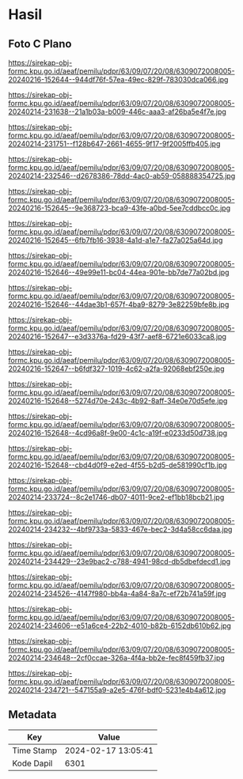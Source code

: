 # Hasil

## Foto C Plano

https://sirekap-obj-formc.kpu.go.id/aeaf/pemilu/pdpr/63/09/07/20/08/6309072008005-20240216-152644--944df76f-57ea-49ec-829f-783030dca066.jpg

https://sirekap-obj-formc.kpu.go.id/aeaf/pemilu/pdpr/63/09/07/20/08/6309072008005-20240214-231638--21a1b03a-b009-446c-aaa3-af26ba5e4f7e.jpg

https://sirekap-obj-formc.kpu.go.id/aeaf/pemilu/pdpr/63/09/07/20/08/6309072008005-20240214-231751--f128b647-2661-4655-9f17-9f2005ffb405.jpg

https://sirekap-obj-formc.kpu.go.id/aeaf/pemilu/pdpr/63/09/07/20/08/6309072008005-20240214-232546--d2678386-78dd-4ac0-ab59-058888354725.jpg

https://sirekap-obj-formc.kpu.go.id/aeaf/pemilu/pdpr/63/09/07/20/08/6309072008005-20240216-152645--9e368723-bca9-43fe-a0bd-5ee7cddbcc0c.jpg

https://sirekap-obj-formc.kpu.go.id/aeaf/pemilu/pdpr/63/09/07/20/08/6309072008005-20240216-152645--6fb7fb16-3938-4a1d-a1e7-fa27a025a64d.jpg

https://sirekap-obj-formc.kpu.go.id/aeaf/pemilu/pdpr/63/09/07/20/08/6309072008005-20240216-152646--49e99e11-bc04-44ea-901e-bb7de77a02bd.jpg

https://sirekap-obj-formc.kpu.go.id/aeaf/pemilu/pdpr/63/09/07/20/08/6309072008005-20240216-152646--44dae3b1-657f-4ba9-8279-3e82259bfe8b.jpg

https://sirekap-obj-formc.kpu.go.id/aeaf/pemilu/pdpr/63/09/07/20/08/6309072008005-20240216-152647--e3d3376a-fd29-43f7-aef8-6721e6033ca8.jpg

https://sirekap-obj-formc.kpu.go.id/aeaf/pemilu/pdpr/63/09/07/20/08/6309072008005-20240216-152647--b6fdf327-1019-4c62-a2fa-92068ebf250e.jpg

https://sirekap-obj-formc.kpu.go.id/aeaf/pemilu/pdpr/63/09/07/20/08/6309072008005-20240216-152648--5274d70e-243c-4b92-8aff-34e0e70d5efe.jpg

https://sirekap-obj-formc.kpu.go.id/aeaf/pemilu/pdpr/63/09/07/20/08/6309072008005-20240216-152648--4cd96a8f-9e00-4c1c-a19f-e0233d50d738.jpg

https://sirekap-obj-formc.kpu.go.id/aeaf/pemilu/pdpr/63/09/07/20/08/6309072008005-20240216-152648--cbd4d0f9-e2ed-4f55-b2d5-de581990cf1b.jpg

https://sirekap-obj-formc.kpu.go.id/aeaf/pemilu/pdpr/63/09/07/20/08/6309072008005-20240214-233724--8c2e1746-db07-4011-9ce2-ef1bb18bcb21.jpg

https://sirekap-obj-formc.kpu.go.id/aeaf/pemilu/pdpr/63/09/07/20/08/6309072008005-20240214-234232--4bf9733a-5833-467e-bec2-3d4a58cc6daa.jpg

https://sirekap-obj-formc.kpu.go.id/aeaf/pemilu/pdpr/63/09/07/20/08/6309072008005-20240214-234429--23e9bac2-c788-4941-98cd-db5dbefdecd1.jpg

https://sirekap-obj-formc.kpu.go.id/aeaf/pemilu/pdpr/63/09/07/20/08/6309072008005-20240214-234526--4147f980-bb4a-4a84-8a7c-ef72b741a59f.jpg

https://sirekap-obj-formc.kpu.go.id/aeaf/pemilu/pdpr/63/09/07/20/08/6309072008005-20240214-234606--e51a6ce4-22b2-4010-b82b-6152db610b62.jpg

https://sirekap-obj-formc.kpu.go.id/aeaf/pemilu/pdpr/63/09/07/20/08/6309072008005-20240214-234648--2cf0ccae-326a-4f4a-bb2e-fec8f459fb37.jpg

https://sirekap-obj-formc.kpu.go.id/aeaf/pemilu/pdpr/63/09/07/20/08/6309072008005-20240214-234721--547155a9-a2e5-476f-bdf0-5231e4b4a612.jpg


## Metadata

| Key        | Value               |
| ---------- | ------------------- |
| Time Stamp | 2024-02-17 13:05:41 |
| Kode Dapil | 6301                |



